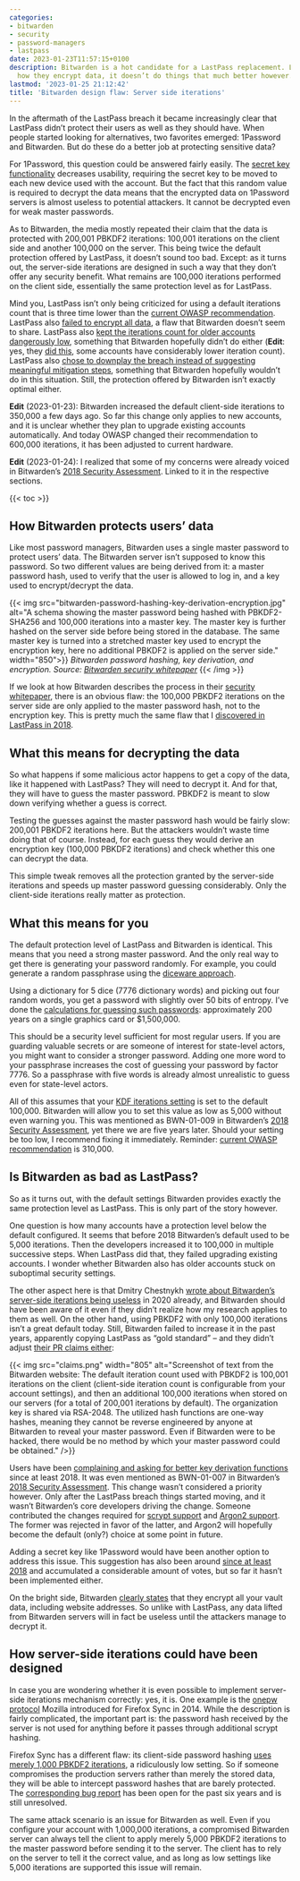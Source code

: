 ```yaml
---
categories:
- bitwarden
- security
- password-managers
- lastpass
date: 2023-01-23T11:57:15+0100
description: Bitwarden is a hot candidate for a LastPass replacement. Looking into
  how they encrypt data, it doesn’t do things that much better however.
lastmod: '2023-01-25 21:12:42'
title: 'Bitwarden design flaw: Server side iterations'
---
```


In the aftermath of the LastPass breach it became increasingly clear that LastPass didn’t protect their users as well as they should have. When people started looking for alternatives, two favorites emerged: 1Password and Bitwarden. But do these do a better job at protecting sensitive data?

For 1Password, this question could be answered fairly easily. The [secret key functionality](https://blog.1password.com/what-the-secret-key-does/) decreases usability, requiring the secret key to be moved to each new device used with the account. But the fact that this random value is required to decrypt the data means that the encrypted data on 1Password servers is almost useless to potential attackers. It cannot be decrypted even for weak master passwords.

As to Bitwarden, the media mostly repeated their claim that the data is protected with 200,001 PBKDF2 iterations: 100,001 iterations on the client side and another 100,000 on the server. This being twice the default protection offered by LastPass, it doesn’t sound too bad. Except: as it turns out, the server-side iterations are designed in such a way that they don’t offer any security benefit. What remains are 100,000 iterations performed on the client side, essentially the same protection level as for LastPass.

Mind you, LastPass isn’t only being criticized for using a default iterations count that is three time lower than the [current OWASP recommendation](https://cheatsheetseries.owasp.org/cheatsheets/Password_Storage_Cheat_Sheet.html#pbkdf2). LastPass also [failed to encrypt all data](/2022/12/24/what-data-does-lastpass-encrypt/), a flaw that Bitwarden doesn’t seem to share. LastPass also [kept the iterations count for older accounts dangerously low](/2022/12/28/lastpass-breach-the-significance-of-these-password-iterations/), something that Bitwarden hopefully didn’t do either (**Edit**: yes, they [did this](#c000002), some accounts have considerably lower iteration count). LastPass also [chose to downplay the breach instead of suggesting meaningful mitigation steps](/2022/12/26/whats-in-a-pr-statement-lastpass-breach-explained/), something that Bitwarden hopefully wouldn’t do in this situation. Still, the protection offered by Bitwarden isn’t exactly optimal either.

**Edit** (2023-01-23): Bitwarden increased the default client-side iterations to 350,000 a few days ago. So far this change only applies to new accounts, and it is unclear whether they plan to upgrade existing accounts automatically. And today OWASP changed their recommendation to 600,000 iterations, it has been adjusted to current hardware.

**Edit** (2023-01-24): I realized that some of my concerns were already voiced in Bitwarden’s [2018 Security Assessment](https://cure53.de/pentest-report_bitwarden.pdf). Linked to it in the respective sections.

{{< toc >}}

## How Bitwarden protects users’ data

Like most password managers, Bitwarden uses a single master password to protect users’ data. The Bitwarden server isn’t supposed to know this password. So two different values are being derived from it: a master password hash, used to verify that the user is allowed to log in, and a key used to encrypt/decrypt the data.

{{< img src="bitwarden-password-hashing-key-derivation-encryption.jpg" alt="A schema showing the master password being hashed with PBKDF2-SHA256 and 100,000 iterations into a master key. The master key is further hashed on the server side before being stored in the database. The same master key is turned into a stretched master key used to encrypt the encryption key, here no additional PBKDF2 is applied on the server side." width="850">}}
  <em>Bitwarden password hashing, key derivation, and encryption. Source: <a href="https://bitwarden.com/images/resources/security-white-paper-download.pdf">Bitwarden security whitepaper</a></em>
{{< /img >}}

If we look at how Bitwarden describes the process in their [security whitepaper](https://bitwarden.com/images/resources/security-white-paper-download.pdf), there is an obvious flaw: the 100,000 PBKDF2 iterations on the server side are only applied to the master password hash, not to the encryption key. This is pretty much the same flaw that I [discovered in LastPass in 2018](/2018/07/09/is-your-lastpass-data-really-safe-in-the-encrypted-online-vault/#cracking-the-encryption).

## What this means for decrypting the data

So what happens if some malicious actor happens to get a copy of the data, like it happened with LastPass? They will need to decrypt it. And for that, they will have to guess the master password. PBKDF2 is meant to slow down verifying whether a guess is correct.

Testing the guesses against the master password hash would be fairly slow: 200,001 PBKDF2 iterations here. But the attackers wouldn’t waste time doing that of course. Instead, for each guess they would derive an encryption key (100,000 PBKDF2 iterations) and check whether this one can decrypt the data.

This simple tweak removes all the protection granted by the server-side iterations and speeds up master password guessing considerably. Only the client-side iterations really matter as protection.

## What this means for you

The default protection level of LastPass and Bitwarden is identical. This means that you need a strong master password. And the only real way to get there is generating your password randomly. For example, you could generate a random passphrase using the [diceware approach](https://en.wikipedia.org/wiki/Diceware).

Using a dictionary for 5 dice (7776 dictionary words) and picking out four random words, you get a password with slightly over 50 bits of entropy. I’ve done the [calculations for guessing such passwords](/2022/12/28/lastpass-breach-the-significance-of-these-password-iterations/#what-is-this-setting-about): approximately 200 years on a single graphics card or $1,500,000.

This should be a security level sufficient for most regular users. If you are guarding valuable secrets or are someone of interest for state-level actors, you might want to consider a stronger password. Adding one more word to your passphrase increases the cost of guessing your password by factor 7776. So a passphrase with five words is already almost unrealistic to guess even for state-level actors.

All of this assumes that your [KDF iterations setting](https://bitwarden.com/help/what-encryption-is-used/#changing-kdf-iterations) is set to the default 100,000. Bitwarden will allow you to set this value as low as 5,000 without even warning you. This was mentioned as BWN-01-009 in Bitwarden’s [2018 Security Assessment](https://cure53.de/pentest-report_bitwarden.pdf), yet there we are five years later. Should your setting be too low, I recommend fixing it immediately. Reminder: [current OWASP recommendation](https://cheatsheetseries.owasp.org/cheatsheets/Password_Storage_Cheat_Sheet.html#pbkdf2) is 310,000.

## Is Bitwarden as bad as LastPass?

So as it turns out, with the default settings Bitwarden provides exactly the same protection level as LastPass. This is only part of the story however.

One question is how many accounts have a protection level below the default configured. It seems that before 2018 Bitwarden’s default used to be 5,000 iterations. Then the developers increased it to 100,000 in multiple successive steps. When LastPass did that, they failed upgrading existing accounts. I wonder whether Bitwarden also has older accounts stuck on suboptimal security settings.

The other aspect here is that Dmitry Chestnykh [wrote about Bitwarden’s server-side iterations being useless](https://dchest.com/2020/05/25/improving-storage-of-password-encrypted-secrets-in-end-to-end-encrypted-apps/) in 2020 already, and Bitwarden should have been aware of it even if they didn’t realize how my research applies to them as well. On the other hand, using PBKDF2 with only 100,000 iterations isn’t a great default today. Still, Bitwarden failed to increase it in the past years, apparently copying LastPass as “gold standard” – and they didn’t adjust [their PR claims either](https://bitwarden.com/help/what-encryption-is-used/#pbkdf2):

{{< img src="claims.png" width="805" alt="Screenshot of text from the Bitwarden website: The default iteration count used with PBKDF2 is 100,001 iterations on the client (client-side iteration count is configurable from your account settings), and then an additional 100,000 iterations when stored on our servers (for a total of 200,001 iterations by default). The organization key is shared via RSA-2048. The utilized hash functions are one-way hashes, meaning they cannot be reverse engineered by anyone at Bitwarden to reveal your master password. Even if Bitwarden were to be hacked, there would be no method by which your master password could be obtained." />}}

Users have been [complaining and asking for better key derivation functions](https://community.bitwarden.com/t/encryption-suggestions-including-argon2/350/76) since at least 2018. It was even mentioned as BWN-01-007 in Bitwarden’s [2018 Security Assessment](https://cure53.de/pentest-report_bitwarden.pdf). This change wasn’t considered a priority however. Only after the LastPass breach things started moving, and it wasn’t Bitwarden’s core developers driving the change. Someone contributed the changes required for [scrypt support](https://github.com/bitwarden/clients/pull/4428) and [Argon2 support](https://github.com/bitwarden/clients/pull/4468). The former was rejected in favor of the latter, and Argon2 will hopefully become the default (only?) choice at some point in future.

Adding a secret key like 1Password would have been another option to address this issue. This suggestion has also been around [since at least 2018](https://community.bitwarden.com/t/add-optional-secret-key-functionality-like-1password-or-keyfile-like-keepass/576) and accumulated a considerable amount of votes, but so far it hasn’t been implemented either.

On the bright side, Bitwarden [clearly states](https://bitwarden.com/help/vault-data/) that they encrypt all your vault data, including website addresses. So unlike with LastPass, any data lifted from Bitwarden servers will in fact be useless until the attackers manage to decrypt it.

## How server-side iterations could have been designed

In case you are wondering whether it is even possible to implement server-side iterations mechanism correctly: yes, it is. One example is the [onepw protocol](https://github.com/mozilla/fxa-auth-server/wiki/onepw-protocol) Mozilla introduced for Firefox Sync in 2014. While the description is fairly complicated, the important part is: the password hash received by the server is not used for anything before it passes through additional scrypt hashing.

Firefox Sync has a different flaw: its client-side password hashing [uses merely 1,000 PBKDF2 iterations](/2018/03/13/can-chrome-sync-or-firefox-sync-be-trusted-with-sensitive-data/#firefox-sync), a ridiculously low setting. So if someone compromises the production servers rather than merely the stored data, they will be able to intercept password hashes that are barely protected. The [corresponding bug report](https://bugzilla.mozilla.org/show_bug.cgi?id=1320222) has been open for the past six years and is still unresolved.

The same attack scenario is an issue for Bitwarden as well. Even if you configure your account with 1,000,000 iterations, a compromised Bitwarden server can always tell the client to apply merely 5,000 PBKDF2 iterations to the master password before sending it to the server. The client has to rely on the server to tell it the correct value, and as long as low settings like 5,000 iterations are supported this issue will remain.
